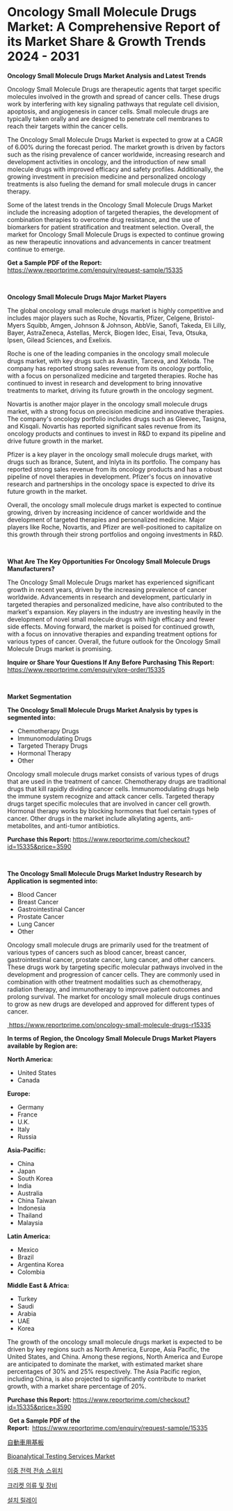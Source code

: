 <p><h1>Oncology Small Molecule Drugs Market: A Comprehensive Report of its Market Share & Growth Trends 2024 - 2031</h1></p><p><strong>Oncology Small Molecule Drugs Market Analysis and Latest Trends</strong></p>
<p><p>Oncology Small Molecule Drugs are therapeutic agents that target specific molecules involved in the growth and spread of cancer cells. These drugs work by interfering with key signaling pathways that regulate cell division, apoptosis, and angiogenesis in cancer cells. Small molecule drugs are typically taken orally and are designed to penetrate cell membranes to reach their targets within the cancer cells.</p><p>The Oncology Small Molecule Drugs Market is expected to grow at a CAGR of 6.00% during the forecast period. The market growth is driven by factors such as the rising prevalence of cancer worldwide, increasing research and development activities in oncology, and the introduction of new small molecule drugs with improved efficacy and safety profiles. Additionally, the growing investment in precision medicine and personalized oncology treatments is also fueling the demand for small molecule drugs in cancer therapy.</p><p>Some of the latest trends in the Oncology Small Molecule Drugs Market include the increasing adoption of targeted therapies, the development of combination therapies to overcome drug resistance, and the use of biomarkers for patient stratification and treatment selection. Overall, the market for Oncology Small Molecule Drugs is expected to continue growing as new therapeutic innovations and advancements in cancer treatment continue to emerge.</p></p>
<p><strong>Get a Sample PDF of the Report:&nbsp;</strong> <a href="https://www.reportprime.com/enquiry/request-sample/15335">https://www.reportprime.com/enquiry/request-sample/15335</a></p>
<p>&nbsp;</p>
<p><strong>Oncology Small Molecule Drugs Major Market Players</strong></p>
<p><p>The global oncology small molecule drugs market is highly competitive and includes major players such as Roche, Novartis, Pfizer, Celgene, Bristol-Myers Squibb, Amgen, Johnson & Johnson, AbbVie, Sanofi, Takeda, Eli Lilly, Bayer, AstraZeneca, Astellas, Merck, Biogen Idec, Eisai, Teva, Otsuka, Ipsen, Gilead Sciences, and Exelixis.</p><p>Roche is one of the leading companies in the oncology small molecule drugs market, with key drugs such as Avastin, Tarceva, and Xeloda. The company has reported strong sales revenue from its oncology portfolio, with a focus on personalized medicine and targeted therapies. Roche has continued to invest in research and development to bring innovative treatments to market, driving its future growth in the oncology segment.</p><p>Novartis is another major player in the oncology small molecule drugs market, with a strong focus on precision medicine and innovative therapies. The company's oncology portfolio includes drugs such as Gleevec, Tasigna, and Kisqali. Novartis has reported significant sales revenue from its oncology products and continues to invest in R&D to expand its pipeline and drive future growth in the market.</p><p>Pfizer is a key player in the oncology small molecule drugs market, with drugs such as Ibrance, Sutent, and Inlyta in its portfolio. The company has reported strong sales revenue from its oncology products and has a robust pipeline of novel therapies in development. Pfizer's focus on innovative research and partnerships in the oncology space is expected to drive its future growth in the market.</p><p>Overall, the oncology small molecule drugs market is expected to continue growing, driven by increasing incidence of cancer worldwide and the development of targeted therapies and personalized medicine. Major players like Roche, Novartis, and Pfizer are well-positioned to capitalize on this growth through their strong portfolios and ongoing investments in R&D.</p></p>
<p>&nbsp;</p>
<p><strong>What Are The Key Opportunities For Oncology Small Molecule Drugs Manufacturers?</strong></p>
<p><p>The Oncology Small Molecule Drugs market has experienced significant growth in recent years, driven by the increasing prevalence of cancer worldwide. Advancements in research and development, particularly in targeted therapies and personalized medicine, have also contributed to the market's expansion. Key players in the industry are investing heavily in the development of novel small molecule drugs with high efficacy and fewer side effects. Moving forward, the market is poised for continued growth, with a focus on innovative therapies and expanding treatment options for various types of cancer. Overall, the future outlook for the Oncology Small Molecule Drugs market is promising.</p></p>
<p><strong>Inquire or Share Your Questions If Any Before Purchasing This Report:</strong> <a href="https://www.reportprime.com/enquiry/pre-order/15335">https://www.reportprime.com/enquiry/pre-order/15335</a></p>
<p>&nbsp;</p>
<p><strong>Market Segmentation</strong></p>
<p><strong>The Oncology Small Molecule Drugs Market Analysis by types is segmented into:</strong></p>
<p><ul><li>Chemotherapy Drugs</li><li>Immunomodulating Drugs</li><li>Targeted Therapy Drugs</li><li>Hormonal Therapy</li><li>Other</li></ul></p>
<p><p>Oncology small molecule drugs market consists of various types of drugs that are used in the treatment of cancer. Chemotherapy drugs are traditional drugs that kill rapidly dividing cancer cells. Immunomodulating drugs help the immune system recognize and attack cancer cells. Targeted therapy drugs target specific molecules that are involved in cancer cell growth. Hormonal therapy works by blocking hormones that fuel certain types of cancer. Other drugs in the market include alkylating agents, anti-metabolites, and anti-tumor antibiotics.</p></p>
<p><strong>Purchase this Report:&nbsp;</strong><a href="https://www.reportprime.com/checkout?id=15335&price=3590">https://www.reportprime.com/checkout?id=15335&price=3590</a></p>
<p>&nbsp;</p>
<p><strong>The Oncology Small Molecule Drugs Market Industry Research by Application is segmented into:</strong></p>
<p><ul><li>Blood Cancer</li><li>Breast Cancer</li><li>Gastrointestinal Cancer</li><li>Prostate Cancer</li><li>Lung Cancer</li><li>Other</li></ul></p>
<p><p>Oncology small molecule drugs are primarily used for the treatment of various types of cancers such as blood cancer, breast cancer, gastrointestinal cancer, prostate cancer, lung cancer, and other cancers. These drugs work by targeting specific molecular pathways involved in the development and progression of cancer cells. They are commonly used in combination with other treatment modalities such as chemotherapy, radiation therapy, and immunotherapy to improve patient outcomes and prolong survival. The market for oncology small molecule drugs continues to grow as new drugs are developed and approved for different types of cancer.</p></p>
<p><a href="https://www.reportprime.com/oncology-small-molecule-drugs-r15335">&nbsp;https://www.reportprime.com/oncology-small-molecule-drugs-r15335</a></p>
<p><strong>In terms of Region, the Oncology Small Molecule Drugs Market Players available by Region are:</strong></p>
<p>
    <p> <strong> North America: </strong>
        <ul>
            <li>United States</li>
            <li>Canada</li>
        </ul>
        </p> 
    <p> <strong> Europe: </strong>
        <ul>
            <li>Germany</li>
            <li>France</li>
            <li>U.K.</li>
            <li>Italy</li>
            <li>Russia</li>
        </ul>
        </p> 
    <p> <strong> Asia-Pacific: </strong>
        <ul>
            <li>China</li>
            <li>Japan</li>
            <li>South Korea</li>
            <li>India</li>
            <li>Australia</li>
            <li>China Taiwan</li>
            <li>Indonesia</li>
            <li>Thailand</li>
            <li>Malaysia</li>
        </ul>
        </p> 
    <p> <strong> Latin America: </strong>
        <ul>
            <li>Mexico</li>
            <li>Brazil</li>
            <li>Argentina Korea</li>
            <li>Colombia</li>
        </ul>
        </p> 
    <p> <strong> Middle East & Africa: </strong>
        <ul>
            <li>Turkey</li>
            <li>Saudi</li>
            <li>Arabia</li>
            <li>UAE</li>
            <li>Korea</li>
        </ul>
    </p>
    </p>
<p><p>The growth of the oncology small molecule drugs market is expected to be driven by key regions such as North America, Europe, Asia Pacific, the United States, and China. Among these regions, North America and Europe are anticipated to dominate the market, with estimated market share percentages of 30% and 25% respectively. The Asia Pacific region, including China, is also projected to significantly contribute to market growth, with a market share percentage of 20%.</p></p>
<p><strong>Purchase this Report: </strong><a href="https://www.reportprime.com/checkout?id=15335&price=3590">https://www.reportprime.com/checkout?id=15335&price=3590</a></p>
<p>&nbsp;<strong>Get a Sample PDF of the Report:&nbsp;&nbsp;</strong><a href="https://www.reportprime.com/enquiry/request-sample/15335">https://www.reportprime.com/enquiry/request-sample/15335</a></p>
<p><strong></strong></p>
<p><p><a href="https://medium.com/@hopedjones22024/%E6%AC%A1%E3%81%AE%E6%96%87%E7%AB%A0%E3%82%92%E6%97%A5%E6%9C%AC%E8%AA%9E%E3%81%AB%E7%BF%BB%E8%A8%B3%E3%81%99%E3%82%8B-%E4%B8%96%E7%95%8C%E3%81%AE%E8%87%AA%E5%8B%95%E8%BB%8A%E7%94%A8pcb%E5%B8%82%E5%A0%B4%E3%81%AE%E6%99%AF%E8%A6%B3%E3%82%92%E3%83%8A%E3%83%93%E3%82%B2%E3%83%BC%E3%83%88%E3%81%99%E3%82%8B-%E3%83%88%E3%83%AC%E3%83%B3%E3%83%89-%E4%BA%88%E6%B8%AC-%E3%81%8A%E3%82%88%E3%81%B3%E5%BD%B1%E9%9F%BF%E5%88%86%E6%9E%90-2024%E5%B9%B4-2031%E5%B9%B4-%E3%81%AF-113%E3%83%9A%E3%83%BC%E3%82%B8%E3%81%A7%E3%82%AB%E3%83%90%E3%83%BC%E3%81%95%E3%82%8C%E3%81%A6%E3%81%84%E3%81%BE%E3%81%99-a9d302dec544">自動車用基板</a></p><p><a href="https://github.com/kimjmgeh81/Market-Research-Report-List-1/blob/main/bioanalytical-testing-services-market.md">Bioanalytical Testing Services Market</a></p><p><a href="https://github.com/AnthonyWratten/Market-Research-Report-List-1/blob/main/8828385122980.md">이중 전력 전송 스위치</a></p><p><a href="https://medium.com/@cloydrenner/2024%EB%85%84%EB%B6%80%ED%84%B0-2031%EB%85%84%EA%B9%8C%EC%A7%80-4-3-%EC%97%B0%ED%8F%89%EA%B7%A0-%EC%84%B1%EC%9E%A5%EB%A5%A0%EB%A1%9C-%ED%99%95%EB%8C%80%EB%90%98%EA%B3%A0-%EC%9E%88%EB%8A%94-%ED%81%AC%EB%A6%AC%EC%BC%93-%EC%9D%98%EB%A5%98-%EB%B0%8F-%EC%9E%A5%EB%B9%84-%EC%8B%9C%EC%9E%A5-%EA%B7%9C%EB%AA%A8%EC%97%90-%EB%8C%80%ED%95%9C-%ED%86%B5%EC%B0%B0%EB%A0%A5-976e12a132b7">크리켓 의류 및 장비</a></p><p><a href="https://github.com/plelbej847484502/Market-Research-Report-List-3/blob/main/6412921122981.md">설치 릴레이</a></p></p>